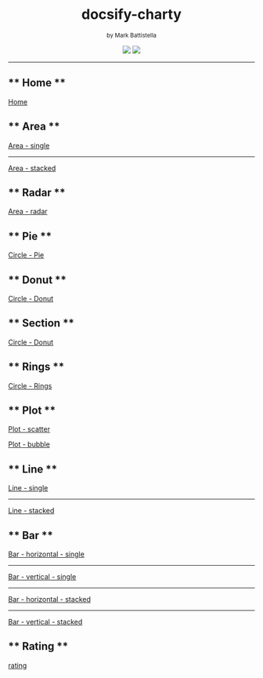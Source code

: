 <!-- markdownlint-disable -->
<div align="center">

# docsify-charty

<small style="margin-bottom:2em;">by Mark Battistella</small>

[![](https://img.shields.io/badge/%20-@markbattistella-blue?logo=paypal&style=for-the-badge)](https://www.paypal.me/markbattistella/6AUD) [![](https://img.shields.io/badge/%20-buymeacoffee-black?logo=buy-me-a-coffee&style=for-the-badge)](https://www.buymeacoffee.com/markbattistella)

</div>

<style>
.gh { display: none; }
</style>
---

<!-- tabs:start -->

## ** Home **

[Home](https://raw.githubusercontent.com/markbattistella/docsify-charty/main/README.md ':include')

## ** Area **

[Area - single](charty/area-single.md ':include')

---

[Area - stacked](charty/area-stacked.md ':include')

## ** Radar **

[Area - radar](charty/area-radar.md ':include')

## ** Pie **

[Circle - Pie](charty/circle-pie.md ':include')

## ** Donut **

[Circle - Donut](charty/circle-donut.md ':include')

## ** Section **

[Circle - Donut](charty/circle-section.md ':include')

## ** Rings **

[Circle - Rings](charty/circle-rings.md ':include')

## ** Plot **

[Plot - scatter](charty/plot-scatter-point.md ':include')

[Plot - bubble](charty/plot-scatter-bubble.md ':include')

## ** Line **

[Line - single](charty/plot-line-single.md ':include')

---

[Line - stacked](charty/plot-line-stacked.md ':include')

## ** Bar **

[Bar - horizontal - single](charty/bar-horizontal-single.md ':include')

---

[Bar - vertical - single](charty/bar-vertical-single.md ':include')

---

[Bar - horizontal - stacked](charty/bar-horizontal-stacked.md ':include')

---

[Bar - vertical - stacked](charty/bar-vertical-stacked.md ':include')

## ** Rating **

[rating](charty/rating.md ':include')

<!-- tabs:end -->
